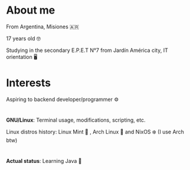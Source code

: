 # About me

From Argentina, Misiones 🇦🇷

17 years old 🤓

Studying in the secondary E.P.E.T N°7 from Jardín América city, IT orientation 🖥️

#

# Interests

Aspiring to backend developer/programmer ⚙️

#

**GNU/Linux**: Terminal usage, modifications, scripting, etc.

Linux distros history: Linux Mint 🍃 , Arch Linux 🐧 and NixOS ❄️ (I use Arch btw)

#

**Actual status**: Learning Java 📔



